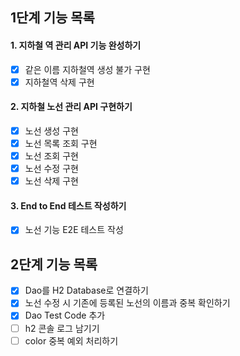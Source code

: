 ## 1단계 기능 목록

#### 1. 지하철 역 관리 API 기능 완성하기
   - [x] 같은 이름 지하철역 생성 불가 구현
   - [x] 지하철역 삭제 구현

#### 2. 지하철 노선 관리 API 구현하기
   - [x] 노선 생성 구현
   - [x] 노선 목록 조회 구현
   - [x] 노선 조회 구현
   - [x] 노선 수정 구현
   - [x] 노선 삭제 구현
   
#### 3. End to End 테스트 작성하기
   - [x] 노선 기능 E2E 테스트 작성
   
## 2단계 기능 목록
   - [x] Dao를 H2 Database로 연결하기
   - [x] 노선 수정 시 기존에 등록된 노선의 이름과 중복 확인하기 
   - [x] Dao Test Code 추가
   - [ ] h2 콘솔 로그 남기기
   - [ ] color 중복 예외 처리하기
